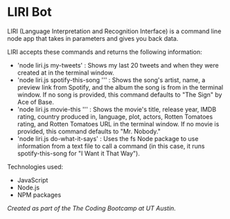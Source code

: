 # LIRI Bot

LIRI (Language Interpretation and Recognition Interface) is a command line node app that takes in parameters and gives you back data.

LIRI accepts these commands and returns the following information:

* 'node liri.js my-tweets' : Shows my last 20 tweets and when they were created at in the terminal window.
* 'node liri.js spotify-this-song '<song name here>'' : Shows the song's artist, name, a preview link from Spotify, and the album the song is from in the terminal window. If no song is provided, this command defaults to "The Sign" by Ace of Base. 
* 'node liri.js movie-this '<movie name here>'' : Shows the movie's title, release year, IMDB rating, country produced in, language, plot, actors, Rotten Tomatoes rating, and Rotten Tomatoes URL in the terminal window. If no movie is provided, this command defaults to "Mr. Nobody."
* 'node liri.js do-what-it-says' : Uses the fs Node package to use information from a text file to call a command (in this case, it runs spotify-this-song for "I Want it That Way").

Technologies used:

* JavaScript
* Node.js
* NPM packages

*Created as part of the The Coding Bootcamp at UT Austin.*
